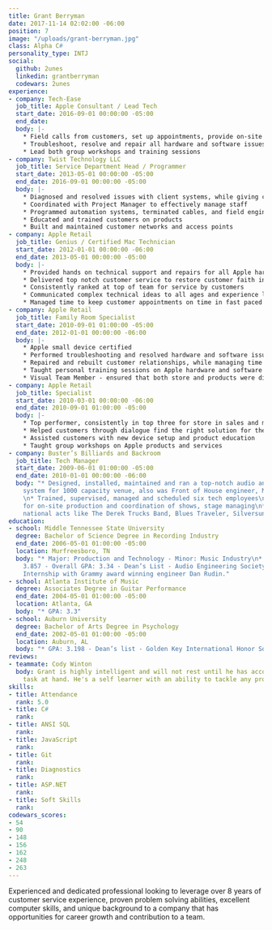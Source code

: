 ```yaml
---
title: Grant Berryman
date: 2017-11-14 02:02:00 -06:00
position: 7
image: "/uploads/grant-berryman.jpg"
class: Alpha C#
personality_type: INTJ
social:
  github: 2unes
  linkedin: grantberryman
  codewars: 2unes
experience:
- company: Tech-Ease
  job_title: Apple Consultant / Lead Tech
  start_date: 2016-09-01 00:00:00 -05:00
  end_date: 
  body: |-
    * Field calls from customers, set up appointments, provide on-site personal or business consultation and expertise for finding the best technical solution for their needs
    * Troubleshoot, resolve and repair all hardware and software issues on all Apple products
    * Lead both group workshops and training sessions
- company: Twist Technology LLC
  job_title: Service Department Head / Programmer
  start_date: 2013-05-01 00:00:00 -05:00
  end_date: 2016-09-01 00:00:00 -05:00
  body: |-
    * Diagnosed and resolved issues with client systems, while giving customers a second to none experience
    * Coordinated with Project Manager to effectively manage staff
    * Programmed automation systems, terminated cables, and field engineered solutions
    * Educated and trained customers on products
    * Built and maintained customer networks and access points
- company: Apple Retail
  job_title: Genius / Certified Mac Technician
  start_date: 2012-01-01 00:00:00 -06:00
  end_date: 2013-05-01 00:00:00 -05:00
  body: |-
    * Provided hands on technical support and repairs for all Apple hardware and software
    * Delivered top notch customer service to restore customer faith in Apple
    * Consistently ranked at top of team for service by customers
    * Communicated complex technical ideas to all ages and experience levels
    * Managed time to keep customer appointments on time in fast paced environment
- company: Apple Retail
  job_title: Family Room Specialist
  start_date: 2010-09-01 01:00:00 -05:00
  end_date: 2012-01-01 00:00:00 -06:00
  body: |-
    * Apple small device certified
    * Performed troubleshooting and resolved hardware and software issues on Apple mobile devices, transferred data from old customer computers to new Apple computer
    * Repaired and rebuilt customer relationships, while managing time effectively
    * Taught personal training sessions on Apple hardware and software
    * Visual Team Member - ensured that both store and products were displayed according to Apple’s standards, worked after hours to change displays, updated storefront windows, image products with updated software, setup for product launches and restock
- company: Apple Retail
  job_title: Specialist
  start_date: 2010-03-01 00:00:00 -06:00
  end_date: 2010-09-01 01:00:00 -05:00
  body: |-
    * Top performer, consistently in top three for store in sales and metrics
    * Helped customers through dialogue find the right solution for their needs
    * Assisted customers with new device setup and product education
    * Taught group workshops on Apple products and services
- company: Buster’s Billiards and Backroom
  job_title: Tech Manager
  start_date: 2009-06-01 01:00:00 -05:00
  end_date: 2010-01-01 00:00:00 -06:00
  body: "* Designed, installed, maintained and ran a top-notch audio and lighting
    system for 1000 capacity venue, also was Front of House engineer, Monitor engineer
    \n* Trained, supervised, managed and scheduled six tech employees\n* Responsible
    for on-site production and coordination of shows, stage managing\n* Worked with
    national acts like The Derek Trucks Band, Blues Traveler, Silversun Pickups"
education:
- school: Middle Tennessee State University
  degree: Bachelor of Science Degree in Recording Industry
  end_date: 2006-05-01 01:00:00 -05:00
  location: Murfreesboro, TN
  body: "* Major: Production and Technology - Minor: Music Industry\n* Major GPA:
    3.857 - Overall GPA: 3.34 - Dean’s List - Audio Engineering Society Member \n*
    Internship with Grammy award winning engineer Dan Rudin."
- school: Atlanta Institute of Music
  degree: Associates Degree in Guitar Performance
  end_date: 2004-05-01 01:00:00 -05:00
  location: Atlanta, GA
  body: "* GPA: 3.3"
- school: Auburn University
  degree: Bachelor of Arts Degree in Psychology
  end_date: 2002-05-01 01:00:00 -05:00
  location: Auburn, AL
  body: "* GPA: 3.198 - Dean’s list - Golden Key International Honor Society"
reviews:
- teammate: Cody Winton
  body: Grant is highly intelligent and will not rest until he has accomplished the
    task at hand. He's a self learner with an ability to tackle any problem given him. I'd highly recommend him for a developer position.
skills:
- title: Attendance
  rank: 5.0
- title: C#
  rank: 
- title: ANSI SQL
  rank: 
- title: JavaScript
  rank: 
- title: Git
  rank: 
- title: Diagnostics
  rank: 
- title: ASP.NET
  rank: 
- title: Soft Skills
  rank: 
codewars_scores:
- 54
- 90
- 148
- 156
- 162
- 248
- 263
---
```


Experienced and dedicated professional looking to leverage over 8 years of customer service experience, proven problem solving abilities, excellent computer skills, and unique background to a company that has opportunities for career growth and contribution to a team.